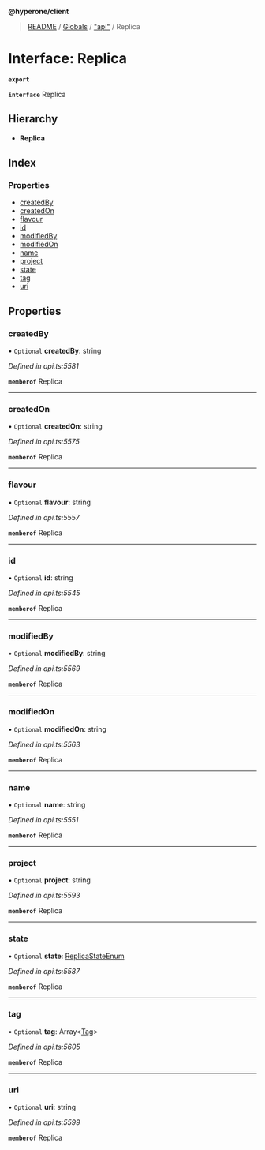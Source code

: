 **@hyperone/client**

> [README](../README.md) / [Globals](../globals.md) / ["api"](../modules/_api_.md) / Replica

# Interface: Replica

**`export`** 

**`interface`** Replica

## Hierarchy

* **Replica**

## Index

### Properties

* [createdBy](_api_.replica.md#createdby)
* [createdOn](_api_.replica.md#createdon)
* [flavour](_api_.replica.md#flavour)
* [id](_api_.replica.md#id)
* [modifiedBy](_api_.replica.md#modifiedby)
* [modifiedOn](_api_.replica.md#modifiedon)
* [name](_api_.replica.md#name)
* [project](_api_.replica.md#project)
* [state](_api_.replica.md#state)
* [tag](_api_.replica.md#tag)
* [uri](_api_.replica.md#uri)

## Properties

### createdBy

• `Optional` **createdBy**: string

*Defined in api.ts:5581*

**`memberof`** Replica

___

### createdOn

• `Optional` **createdOn**: string

*Defined in api.ts:5575*

**`memberof`** Replica

___

### flavour

• `Optional` **flavour**: string

*Defined in api.ts:5557*

**`memberof`** Replica

___

### id

• `Optional` **id**: string

*Defined in api.ts:5545*

**`memberof`** Replica

___

### modifiedBy

• `Optional` **modifiedBy**: string

*Defined in api.ts:5569*

**`memberof`** Replica

___

### modifiedOn

• `Optional` **modifiedOn**: string

*Defined in api.ts:5563*

**`memberof`** Replica

___

### name

• `Optional` **name**: string

*Defined in api.ts:5551*

**`memberof`** Replica

___

### project

• `Optional` **project**: string

*Defined in api.ts:5593*

**`memberof`** Replica

___

### state

• `Optional` **state**: [ReplicaStateEnum](../enums/_api_.replicastateenum.md)

*Defined in api.ts:5587*

**`memberof`** Replica

___

### tag

• `Optional` **tag**: Array\<[Tag](_api_.tag.md)>

*Defined in api.ts:5605*

**`memberof`** Replica

___

### uri

• `Optional` **uri**: string

*Defined in api.ts:5599*

**`memberof`** Replica
